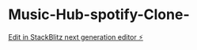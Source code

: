 # Music-Hub-spotify-Clone-

[Edit in StackBlitz next generation editor ⚡️](https://stackblitz.com/~/github.com/Sammy-05003/Music-Hub-spotify-Clone-)